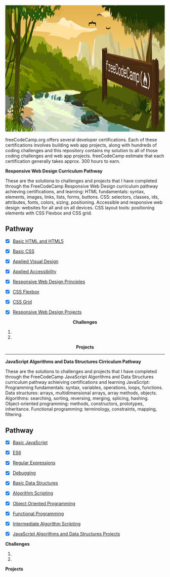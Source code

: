 
<img src="Free_Code_Camp.png" height="400" widith="400">








freeCodeCamp.org offers several developer certifications. Each of these certifications involves building web app projects, along with hundreds of coding challenges and this repository contains my solution to all of those coding challenges and web app projects. freeCodeCamp estimate that each certification generally takes approx. 300 hours to earn.





 <strong>Responsive Web Design Curriculum Pathway</strong>



These are the solutiona to challenges and projects that I have completed through the FreeCodeCamp Responsive Web Design curriculum pathway achieving certifications, and   learning: HTML fundamentals: syntax, elements, images, links, lists, forms, buttons. CSS: selectors, classes, ids, attributes, fonts, colors, sizing, positioning. Accessible and responsive web design: websites for all and on all devices. CSS layout tools: positioning elements with CSS Flexbox and CSS grid.


## Pathway 


* [x] [Basic HTML and HTML5]()
* [x] [Basic CSS]()
* [x] [Applied Visual Design]()
* [x] [Applied Accessibility]()
* [x] [Responsive Web Design Principles]()
* [x] [CSS Flexbox]()
* [x] [CSS Grid]()
* [x] [Responsive Web Design Projects]()


 <center> 
 
 <b>Challenges</b>
 
 
 1.
 
 2.
 
 <b>Projects</b>

 </center>

<hr>








 <strong>JavaScript Algorithms and Data Structures Cirriculum Pathway</strong>

  

  These are the solutions to challenges and projects that I have completed through the  FreeCodeCamp JavaScript Algorithms and Data Structures curriculum pathway achieiving certifications and  learning JavaScript: Programming fundamentals: syntax, variables, operations, loops, functions. Data structures: arrays, multidimensional arrays, array methods, objects. Algorithms: searching, sorting, reversing, merging, splicing, hashing. Object-oriented programming: methods, constructors, prototypes, inheritance. Functional programming: terminology, constraints, mapping, filtering.
  
  
  ## Pathway
  
* [x] [Basic JavaScript](https://github.com/Tev96/FreeCodeCamp_Bootcamp-/tree/main/Basic_Javascript)
* [x] [ES6]()
* [x] [Regular Expressions]()
* [x] [Debugging]()
* [x] [Basic Data Structures]()
* [x] [Algorithm Scripting]()
* [x] [Object Oriented Programming]()
* [x] [Functional Programming]()
* [x] [Intermediate Algorithm Scripting]()
* [x] [JavaScript Algorithms and Data Structures Projects]()


<b>Challenges</b>

1.

2.



<b>Projects</b>

